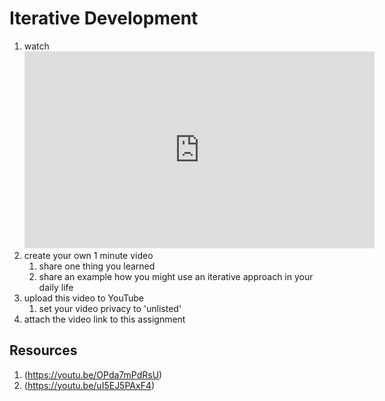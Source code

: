 # Iterative Development

1. watch <iframe width="560" height="315" src="https://www.youtube.com/embed/H0_yKBitO8M" frameborder="0" allow="accelerometer; autoplay; encrypted-media; gyroscope; picture-in-picture" allowfullscreen></iframe>
2. create your own 1 minute video 
	1. share one thing you learned
	1. share an example how you might use an iterative approach in your daily life
3. upload this video to YouTube
	1. set your video privacy to 'unlisted'
4. attach the video link to this assignment

## Resources
1. (https://youtu.be/OPda7mPdRsU)
1. (https://youtu.be/uI5EJ5PAxF4)